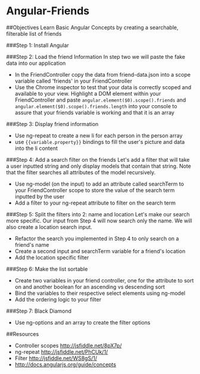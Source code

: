 Angular-Friends
==============


##Objectives
Learn Basic Angular Concepts by creating a searchable, filterable list of friends

###Step 1: Install Angular
<!-- The angular script has already been included in the project.
In step one you will create an app variable and your FriendController. We have already provided the appropriate files and outlined a structure for you.
* Create an app variable for your angular app in app.js (this should be one line). You can name your app whatever your want
* Create a FriendController in the FriendController.js file
* Add the ng-app and ng-controller attributes to index.html in order to attach your controller to your html
* Test your controller by adding a scope variable called 'test' with the value 'Hello World' and then bind the variable in index.html {{test}} to see if your controller is working -->

###Step 2: Load the friend Information
In step two we will paste the fake data into our application
* In the FriendController copy the data from friend-data.json into a scope variable called 'friends' in your FriendController
* Use the Chrome inspector to test that your data is correctly scoped and available to your view. Highlight a DOM element within your FriendController and paste `angular.element($0).scope().friends` and `angular.element($0).scope().friends.length` into your console to assure that your friends variable is working and that it is an array

###Step 3: Display friend information
* Use ng-repeat to create a new li for each person in the person array
* use `{{variable.property}}` bindings to fill the user's picture and data into the li content

###Step 4: Add a search filter on the friends
Let's add a filter that will take a user inputted string and only display models that contain that string.
Note that the filter searches all attributes of the model recursively.
* Use ng-model (on the input) to add an attribute called searchTerm to your FriendController scope to store the value of the search term inputted by the user
* Add a filter to your ng-repeat attribute to filter on the search term

###Step 5: Split the filters into 2: name and location
Let's make our search more specific. Our input from Step 4 will now search only the name.
We will also create a location search input.
* Refactor the search you implemented in Step 4 to only search on a friend's name
* Create a second input and searchTerm variable for a friend's location
* Add the location specific filter

###Step 6: Make the list sortable
* Create two variables in your friend controller, one for the attribute to sort on and another boolean for an ascending vs descending sort
* Bind the variables to their respective select elements using ng-model
* Add the ordering logic to your filter

###Step 7: Black Diamond
* Use ng-options and an array to create the filter options

##Resources
* Controller scopes http://jsfiddle.net/8pX7p/
* ng-repeat http://jsfiddle.net/PhCUk/1/
* Filter http://jsfiddle.net/WS8gS/1/
* http://docs.angularjs.org/guide/concepts
